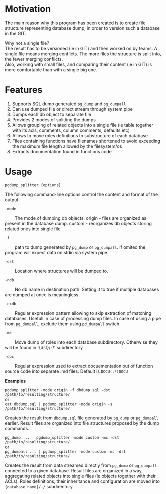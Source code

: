 # Motivation
The main reason why this program has been created is to create file structure representing database dump, in order to version such a database in the GIT.

Why not a single file? \
The result has to be versioned (ie in GIT) and then worked on by teams. A single file means merging conflicts. The more files the structure is split into, the fewer merging conflicts. \
Also, working with small files, and comparing their content (ie in GIT) is more comfortable than with a single big one.

# Features
1. Supports SQL dump generated `pg_dump` and `pg_dumpall`
2. Can use dumped file or direct stream through system pipe
3. Dumps each db object to separate file
4. Provides 2 modes of splitting the dumps
5. Allows grouping of related objects into a single file (ie table together with its acls, comments, column comments, defaults etc)
6. Allows to move roles definitions to substructure of each database
7. Files containing functions have filenames shortened to avoid exceeding the maximum file length allowed by the filesystem/os
8. Extracts documentation found in functions code
   
# Usage
`pgdump_splitter {options}`

The following command-line options control the content and format of the output.

`-mode`

&nbsp;&nbsp;&nbsp;&nbsp;&nbsp;&nbsp;&nbsp;&nbsp;The mode of dumping db objects. origin - files are organized as present in the database dump. custom - reorganizes db objects storing related ones into single file
     
`-f`

&nbsp;&nbsp;&nbsp;&nbsp;&nbsp;&nbsp;&nbsp;&nbsp;path to dump generated by `pg_dump` or `pg_dumpall`. If omited the program will expect data on stdin via system pipe.

`-dst`

&nbsp;&nbsp;&nbsp;&nbsp;&nbsp;&nbsp;&nbsp;&nbsp;Location where structures will be dumped to.

`-ndb`

&nbsp;&nbsp;&nbsp;&nbsp;&nbsp;&nbsp;&nbsp;&nbsp;No db name in destination path. Setting it to true if multiple databases are dumped at once is meaningless.

`-exdb`

&nbsp;&nbsp;&nbsp;&nbsp;&nbsp;&nbsp;&nbsp;&nbsp;Regular expression pattern allowing to skip extraction of matching databases. Usefull in case of processing dump files. In case of using a pipe from `pg_dumpall`, exclude them using `pd_dumpall` switch

`-mc`

&nbsp;&nbsp;&nbsp;&nbsp;&nbsp;&nbsp;&nbsp;&nbsp;Move dump of roles into each database subdirectory. Otherwise they will be found in '{dst}/-/' subdirectory

`-doc`

&nbsp;&nbsp;&nbsp;&nbsp;&nbsp;&nbsp;&nbsp;&nbsp;Regular expression used to extract docuementation out of function source code into separate .md files. Default is `DOCU(.*)DOCU`


**Examples**

`pgdump_splitter -mode origin -f dbdump.sql -dst /path/to/resulting/structure/`\
or\
`cat dbdump.sql | pgdump_splitter -mode origin -s /path/to/resulting/structure/`

Creates the result from `dbdump.sql` file generated by `pg_dump` or `pg_dumpall` earlier. Result files are organized into file structures proposed by the dump commands.

`pg_dump ... | pgdump_splitter -mode custom -mc -dst /path/to/resulting/structure/`\
or\
`pg_dumpall ... | pgdump_splitter -mode custom -mc -dst /path/to/resulting/structure/`

Creates the result from data streamed directly from `pg_dump` or `pg_dumpall` connected to a given database. Result files are organized in a way, aggregating related objects into single files (ie objects together with their ACLs). Roles definitions, their inheritance and configuration are moved into `{database_name}/-/` subdirectory

